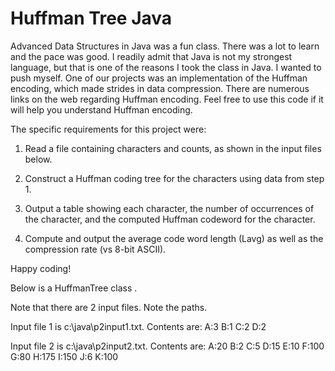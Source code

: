 Huffman Tree Java
=================

Advanced Data Structures in Java was a fun class.  There was a lot to learn and the pace was good.  I readily admit that Java is not my strongest language, but that is one of the reasons I took the class in Java.  I wanted to push myself.  One of our projects was an implementation of the Huffman encoding, which made strides in data compression.  There are numerous links on the web regarding Huffman encoding.  Feel free to use this code if it will help you understand Huffman encoding.

The specific requirements for this project were:

1) Read a file containing characters and counts, as shown in the input files below.

2) Construct a Huffman coding tree for the characters using data from step 1.

3) Output a table showing each character, the number of occurrences of the character, and the computed Huffman codeword for the character.

4) Compute and output the average code word length (Lavg) as well as the compression rate (vs 8-bit ASCII).

Happy coding!

Below is a HuffmanTree class .

Note that there are 2 input files.  Note the paths.

Input file 1 is c:\java\p2input1.txt.  Contents are:
A:3
B:1
C:2
D:2

Input file 2 is c:\java\p2input2.txt.  Contents are:
A:20
B:2
C:5
D:15
E:10
F:100
G:80
H:175
I:150
J:6
K:100
